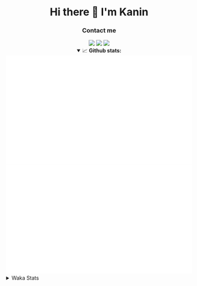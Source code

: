 <div align="center">
 <h1>Hi there 👋 I'm Kanin</h1>
 <h3>Contact me</h3>
 <a href="mailto:im@kanin.dev"><img src="https://img.shields.io/badge/gmail-%23D14836.svg?&style=for-the-badge&logo=gmail&logoColor=white"/></a>
 <a href="https://twitter.com/KaninDev"><img src="https://img.shields.io/badge/twitter-%231DA1F2.svg?&style=for-the-badge&logo=twitter&logoColor=white"/></a>
 <a href="https://www.linkedin.com/in/KaninDev"><img src="https://img.shields.io/badge/linkedin-%230077B5.svg?&style=for-the-badge&logo=linkedin&logoColor=white"/></a>
<details open>
  <summary>📈 <b>Github stats:</b></summary>
  <img src="https://github.com/Kanin/Kanin/blob/master/scripts/GitHubStats/generated/overview.svg"/>
  <img src="https://github.com/Kanin/Kanin/blob/master/scripts/GitHubStats/generated/languages.svg"/>
</details>
</div>

<details>
 <summary>Waka Stats</summary>

<!--START_SECTION:waka-->
![Code Time](http://img.shields.io/badge/Code%20Time-1%2C981%20hrs%2040%20mins-blue)

![Profile Views](http://img.shields.io/badge/Profile%20Views-4-blue)

![Lines of code](https://img.shields.io/badge/From%20Hello%20World%20I%27ve%20Written-854.6%20thousand%20lines%20of%20code-blue)

**🐱 My GitHub Data** 

> 📦 100.0 kB Used in GitHub's Storage 
 > 
> 🏆 182 Contributions in the Year 2023
 > 
> 🚫 Not Opted to Hire
 > 
> 📜 20 Public Repositories 
 > 
> 🔑 10 Private Repositories 
 > 
**I'm an Early 🐤** 

```text
🌞 Morning                2518 commits        ██████░░░░░░░░░░░░░░░░░░░   24.53 % 
🌆 Daytime                3023 commits        ███████░░░░░░░░░░░░░░░░░░   29.46 % 
🌃 Evening                2921 commits        ███████░░░░░░░░░░░░░░░░░░   28.46 % 
🌙 Night                  1801 commits        ████░░░░░░░░░░░░░░░░░░░░░   17.55 % 
```
📅 **I'm Most Productive on Monday** 

```text
Monday                   1852 commits        █████░░░░░░░░░░░░░░░░░░░░   18.05 % 
Tuesday                  1343 commits        ███░░░░░░░░░░░░░░░░░░░░░░   13.09 % 
Wednesday                1084 commits        ███░░░░░░░░░░░░░░░░░░░░░░   10.56 % 
Thursday                 1562 commits        ████░░░░░░░░░░░░░░░░░░░░░   15.22 % 
Friday                   1732 commits        ████░░░░░░░░░░░░░░░░░░░░░   16.88 % 
Saturday                 1045 commits        ███░░░░░░░░░░░░░░░░░░░░░░   10.18 % 
Sunday                   1645 commits        ████░░░░░░░░░░░░░░░░░░░░░   16.03 % 
```


📊 **This Week I Spent My Time On** 

```text
🕑︎ Time Zone: America/New_York

💬 Programming Languages: 
Python                   41 mins             █████████████████████████   100.00 % 

🔥 Editors: 
PyCharm                  41 mins             █████████████████████████   100.00 % 

🐱‍💻 Projects: 
BB-CommunityBot          41 mins             █████████████████████████   100.00 % 

💻 Operating System: 
Windows                  41 mins             █████████████████████████   100.00 % 
```

**I Mostly Code in Python** 

```text
Python                   26 repos            ███████████████░░░░░░░░░░   59.09 % 
Java                     7 repos             ████░░░░░░░░░░░░░░░░░░░░░   15.91 % 
JavaScript               4 repos             ██░░░░░░░░░░░░░░░░░░░░░░░   09.09 % 
Kotlin                   2 repos             █░░░░░░░░░░░░░░░░░░░░░░░░   04.55 % 
HTML                     2 repos             █░░░░░░░░░░░░░░░░░░░░░░░░   04.55 % 
```



**Timeline**

![Lines of Code chart](https://raw.githubusercontent.com/Kanin/Kanin/master/assets/bar_graph.png)


 Last Updated on 21/05/2023 17:04:25 UTC
<!--END_SECTION:waka-->
</details>
